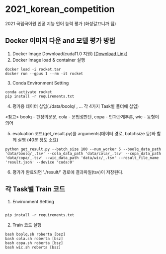 # 2021_korean_competition
2021 국립국어원 인공 지능 언어 능력 평가 (화성갈끄니까 팀)

## Docker 이미지 다운 and 모델 평가 방법

1. Docker Image Download(cuda11.0 지원) [[Download Link]](https://drive.google.com/file/d/1HrpzCrXhDb9PmetzESUBxXSzkqz_1kOd/view?usp=sharing)
2. Docker Image load & container 실행
```console
docker load -i rocket.tar
docker run --gpus 1 --rm -it rocket
```
3. Conda Environment Setting
```console
conda activate rocket
pip install -r requirements.txt
```
4. 평가용 데이터 삽입(./data/boolq/ , ... 각 4가지 Task별 폴더에 삽입)

<참고> boolq - 판정의문문, cola - 문법성판단, copa - 인과관계추론, wic - 동형이의어

5. evaluation 코드(get_result.py)를 arguments(데이터 경로, batchsize 등)와 함께 실행 (40분 정도 소요)
```console
python get_result.py --batch_size 100 --num_worker 5 --boolq_data_path 'data/boolq/_.tsv' --cola_data_path 'data/cola/_.tsv' --copa_data_path 'data/copa/_.tsv' --wic_data_path 'data/wic/_.tsv' --result_file_name 'result.json' --device 'cuda:0'
```

6. 평가가 완료되면 './result/' 경로에 결과파일(tsv)이 저장된다.

## 각 Task별 Train 코드

1. Environment Setting
```console

pip install -r requirements.txt

```
2. Train 코드 실행
```console
bash boolq.sh roberta [bsz]
bash cola.sh roberta [bsz]
bash copa.sh roberta [bsz]
bash wic.sh roberta [bsz]
```